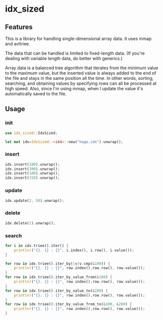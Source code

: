 # idx_sized
## Features
This is a library for handling single-dimensional array data. It uses mmap and avltriee.

The data that can be handled is limited to fixed-length data.
(If you're dealing with variable length data, do better with generics.)

Array data is a balanced tree algorithm that iterates from the minimum value to the maximum value, but the inserted value is always added to the end of the file and stays in the same position all the time.
In other words, sorting, searching, and obtaining values ​​by specifying rows can all be processed at high speed.
Also, since I'm using mmap, when I update the value it's automatically saved to the file.

## Usage
### init
```rust
use idx_sized::IdxSized;

let mut idx=IdxSized::<i64>::new("hoge.idx").unwrap();
```

### insert
```rust
idx.insert(100).unwrap();
idx.insert(300).unwrap();
idx.insert(100).unwrap();
idx.insert(150).unwrap();
```

### update
```rust
idx.update(2, 50).unwrap();
```

### delete
```rust
idx.delete(1).unwrap();
```

### search
```rust
for i in idx.triee().iter() {
    println!("{}. {} : {}", i.index(), i.row(), i.value());
}

for row in idx.triee().iter_by(|v|v.cmp(&100)) {
    println!("{}. {} : {}", row.index(),row.row(), row.value());
}
for row in idx.triee().iter_by_value_from(&100) {
    println!("{}. {} : {}", row.index(),row.row(), row.value());
}
for row in idx.triee().iter_by_value_to(&200) {
    println!("{}. {} : {}", row.index(),row.row(), row.value());
}
for row in idx.triee().iter_by_value_from_to(&100, &200) {
    println!("{}. {} : {}", row.index(),row.row(), row.value());
}
```